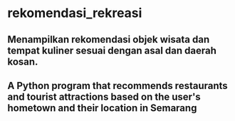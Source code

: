 # rekomendasi_rekreasi
## Menampilkan rekomendasi objek wisata dan tempat kuliner sesuai dengan asal dan daerah kosan.
## A Python program that recommends restaurants and tourist attractions based on the user's hometown and their location in Semarang
